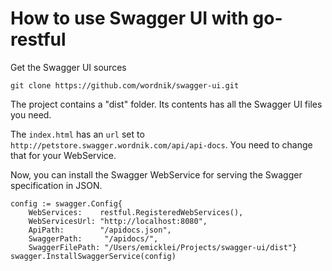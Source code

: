 How to use Swagger UI with go-restful
=

Get the Swagger UI sources

	git clone https://github.com/wordnik/swagger-ui.git
	
The project contains a "dist" folder.
Its contents has all the Swagger UI files you need.

The `index.html` has an `url` set to `http://petstore.swagger.wordnik.com/api/api-docs`.
You need to change that for your WebService. 

Now, you can install the Swagger WebService for serving the Swagger specification in JSON.

	config := swagger.Config{
		WebServices:    restful.RegisteredWebServices(),
		WebServicesUrl: "http://localhost:8080",
		ApiPath:        "/apidocs.json",
		SwaggerPath:     "/apidocs/",
		SwaggerFilePath: "/Users/emicklei/Projects/swagger-ui/dist"}
	swagger.InstallSwaggerService(config)		